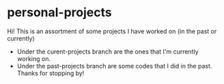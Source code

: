 # personal-projects

Hi! This is an assortment of some projects I have worked on (in the past or currently)
- Under the curent-projects branch are the ones that I'm currently working on.
- Under the past-projects branch are some codes that I did in the past.
Thanks for stopping by!
